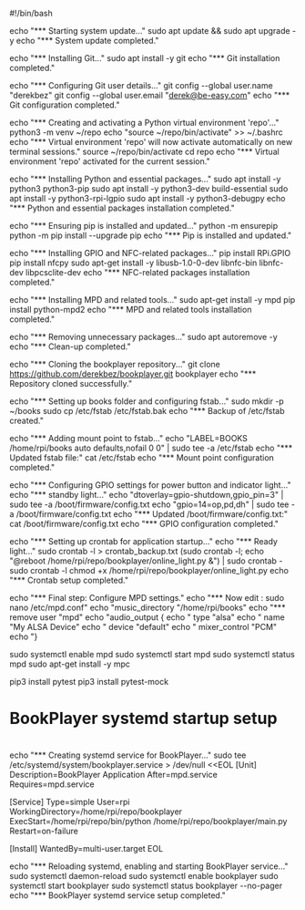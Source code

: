 #!/bin/bash

echo "*** Starting system update..."
sudo apt update && sudo apt upgrade -y
echo "*** System update completed."

echo "*** Installing Git..."
sudo apt install -y git
echo "*** Git installation completed."

echo "*** Configuring Git user details..."
git config --global user.name "derekbez"
git config --global user.email "derek@be-easy.com"
echo "*** Git configuration completed."

echo "*** Creating and activating a Python virtual environment 'repo'..."
python3 -m venv ~/repo
echo "source ~/repo/bin/activate" >> ~/.bashrc
echo "*** Virtual environment 'repo' will now activate automatically on new terminal sessions."
source ~/repo/bin/activate
cd repo
echo "*** Virtual environment 'repo' activated for the current session."

echo "*** Installing Python and essential packages..."
sudo apt install -y python3 python3-pip
sudo apt install -y python3-dev build-essential
sudo apt install -y python3-rpi-lgpio
sudo apt install -y python3-debugpy
echo "*** Python and essential packages installation completed."

echo "*** Ensuring pip is installed and updated..."
python -m ensurepip
python -m pip install --upgrade pip
echo "*** Pip is installed and updated."

echo "*** Installing GPIO and NFC-related packages..."
pip install RPi.GPIO
pip install nfcpy
sudo apt-get install -y libusb-1.0-0-dev libnfc-bin libnfc-dev libpcsclite-dev
echo "*** NFC-related packages installation completed."

echo "*** Installing MPD and related tools..."
sudo apt-get install -y mpd
pip install python-mpd2
echo "*** MPD and related tools installation completed."

echo "*** Removing unnecessary packages..."
sudo apt autoremove -y
echo "*** Clean-up completed."

echo "*** Cloning the bookplayer repository..."
git clone https://github.com/derekbez/bookplayer.git bookplayer
echo "*** Repository cloned successfully."

echo "*** Setting up books folder and configuring fstab..."
sudo mkdir -p ~/books
sudo cp /etc/fstab /etc/fstab.bak
echo "*** Backup of /etc/fstab created."

echo "*** Adding mount point to fstab..."
echo "LABEL=BOOKS /home/rpi/books auto defaults,nofail 0 0" | sudo tee -a /etc/fstab
echo "*** Updated fstab file:"
cat /etc/fstab
echo "*** Mount point configuration completed."

echo "*** Configuring GPIO settings for power button and indicator light..."
echo "*** standby light..."
echo "dtoverlay=gpio-shutdown,gpio_pin=3" | sudo tee -a /boot/firmware/config.txt
echo "gpio=14=op,pd,dh" | sudo tee -a /boot/firmware/config.txt
echo "*** Updated /boot/firmware/config.txt:"
cat /boot/firmware/config.txt
echo "*** GPIO configuration completed."

echo "*** Setting up crontab for application startup..."
echo "*** Ready light..."
sudo crontab -l > crontab_backup.txt
(sudo crontab -l; echo "@reboot /home/rpi/repo/bookplayer/online_light.py &") | sudo crontab -
sudo crontab -l
chmod +x /home/rpi/repo/bookplayer/online_light.py
echo "*** Crontab setup completed."

echo "*** Final step: Configure MPD settings."
echo "*** Now edit : sudo nano /etc/mpd.conf"
echo "music_directory "/home/rpi/books"
echo "*** remove  user "mpd"
echo "audio_output {
echo "    type            "alsa"
echo "    name            "My ALSA Device"
echo "    device          "default"
echo "    mixer_control   "PCM"
echo "}


sudo systemctl enable mpd
sudo systemctl start mpd
sudo systemctl status mpd
sudo apt-get install -y mpc

pip3 install pytest
pip3 install pytest-mock

#
# BookPlayer systemd startup setup
#
echo "*** Creating systemd service for BookPlayer..."
sudo tee /etc/systemd/system/bookplayer.service > /dev/null <<EOL
[Unit]
Description=BookPlayer Application
After=mpd.service
Requires=mpd.service

[Service]
Type=simple
User=rpi
WorkingDirectory=/home/rpi/repo/bookplayer
ExecStart=/home/rpi/repo/bin/python /home/rpi/repo/bookplayer/main.py
Restart=on-failure

[Install]
WantedBy=multi-user.target
EOL

echo "*** Reloading systemd, enabling and starting BookPlayer service..."
sudo systemctl daemon-reload
sudo systemctl enable bookplayer
sudo systemctl start bookplayer
sudo systemctl status bookplayer --no-pager
echo "*** BookPlayer systemd service setup completed."


